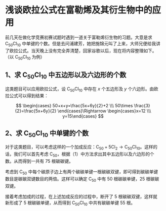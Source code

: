 # 浅谈欧拉公式在富勒烯及其衍生物中的应用


前几天在做化学竞赛初赛试题时遇到一道关于富勒烯衍生物的习题。大意是求 $\mathrm{C_{50}Cl_{10}}$ 中单键的个数。但是去问浦建芳，她把施锦元叫了上来，大师兄便给我讲了欧拉公式。当天晚上没有完全弄清楚，回家谷歌以后，现在将内容整理如下。（以 $\mathrm{C_{50}Cl_{10}}$ 为例）

## 1、求 $\mathrm{C_{50}Cl_{10}}$ 中五边形以及六边形的个数

这类题目可以应用欧拉公式，设 $\mathrm{C_{50}Cl_{10}}$ 中存在 $x$ 个五边形及 $y$ 个六边形。由欧拉公式可以得到结果：

$$ \begin{cases} 50+x+y=\frac{5x+6y}{2}+2 \\\ 50\times \frac{3}{2}=\frac{5x+6y}{2} \end{cases}\Rightarrow \begin{cases}x=12 \\\ y=15\end{cases} $$


## 2、求 $\mathrm{C_{50}Cl_{10}}$ 中单键的个数

对于这类题目，可以考虑这样的一个加成反应：$\mathrm{C_{50}+5Cl_{2}} \rightarrow \mathrm{C_{50}Cl_{10}}$。这样的话，我们可以首先考虑 $\mathrm{C_{50}}$，根据（1）中方法求出其中五边形以及六边形的个数。从而得到一共有 75 根碳碳键。

考虑到 $\mathrm{C_{50}}$ 中每个碳原子边上有两个碳碳单键一根碳碳双键，即可得到碳碳单键数目是碳碳双键数目的两倍。这样可以确定 $\mathrm{C_{50}}$ 中有 50 根碳碳单键，25 根碳碳双键。

接着考虑加成的过程，在上述加成反应的过程中，断开了 5 根碳碳双键，这样就新形成了 5 根碳碳单键，从而得到 $\mathrm{C_{50}Cl_{10}}$ 中共有碳碳单键 55 根。
